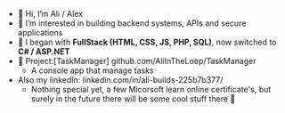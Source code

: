 - 👋 Hi, I’m Ali / Alex
- 👀 I’m interested in building backend systems, APIs and secure applications 
- 🌱 I began with **FullStack (HTML, CSS, JS, PHP, SQL)**, now switched to **C# / ASP.NET** 
- 🧱 Project:[TaskManager] github.com/AliInTheLoop/TaskManager
  - A console app that manage tasks
- Also my linkedIn: linkedin.com/in/ali-builds-225b7b377/
  - Nothing special yet, a few Micorsoft learn online certificate's, but surely in the future there will be some cool stuff there 🙂
